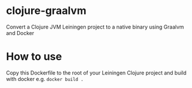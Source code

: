 # clojure-graalvm
Convert a Clojure JVM Leiningen project to a native binary using Graalvm and Docker

# How to use
Copy this Dockerfile to the root of your Leiningen Clojure project and build with docker e.g. `docker build .`
